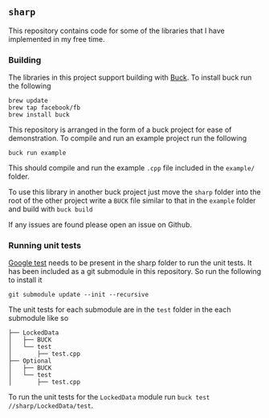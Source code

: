 `sharp`
-------

This repository contains code for some of the libraries that I have
implemented in my free time.

### Building
The libraries in this project support building with
[Buck](https://buckbuild.com).  To install buck run the following

```
brew update
brew tap facebook/fb
brew install buck
```

This repository is arranged in the form of a buck project for ease of
demonstration.  To compile and run an example project run the following

```
buck run example
```

This should compile and run the example `.cpp` file included in the `example/`
folder.

To use this library in another buck project just move the `sharp` folder into
the root of the other project write a `BUCK` file similar to that in the
`example` folder and build with `buck build`

If any issues are found please open an issue on Github.

### Running unit tests
[Google test](https://github.com/google/googletest) needs to be present in the
sharp folder to run the unit tests.  It has been included as a git submodule
in this repository.  So run the following to install it
```
git submodule update --init --recursive
```

The unit tests for each submodule are in the `test` folder in the each
submodule like so

```
├── LockedData
│   ├── BUCK
│   └── test
│       ├── test.cpp
├── Optional
│   ├── BUCK
│   └── test
│       ├── test.cpp
```

To run the unit tests for the `LockedData` module run
`buck test //sharp/LockedData/test`.
